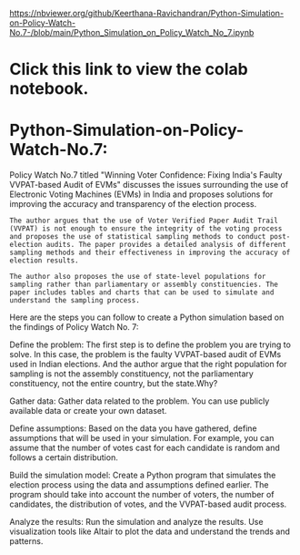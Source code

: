 https://nbviewer.org/github/Keerthana-Ravichandran/Python-Simulation-on-Policy-Watch-No.7-/blob/main/Python_Simulation_on_Policy_Watch_No_7.ipynb
# Click this link to view the colab notebook.
# Python-Simulation-on-Policy-Watch-No.7:

Policy Watch No.7 titled "Winning Voter Confidence: Fixing India's Faulty VVPAT-based Audit of EVMs" discusses the issues surrounding the use of Electronic Voting Machines (EVMs) in India and proposes solutions for improving the accuracy and transparency of the election process.

    The author argues that the use of Voter Verified Paper Audit Trail (VVPAT) is not enough to ensure the integrity of the voting process and proposes the use of statistical sampling methods to conduct post-election audits. The paper provides a detailed analysis of different sampling methods and their effectiveness in improving the accuracy of election results. 

    The author also proposes the use of state-level populations for sampling rather than parliamentary or assembly constituencies. The paper includes tables and charts that can be used to simulate and understand the sampling process. 

Here are the steps you can follow to create a Python simulation based on the findings of Policy Watch No. 7:

Define the problem: 
      The first step is to define the problem you are trying to solve. In this case, the problem is the faulty VVPAT-based audit of EVMs used in Indian elections.
And the author argue that the right population for sampling is not the assembly constituency, not the parliamentary constituency, not the entire country, but the state.Why? 

Gather data:
      Gather data related to the problem. You can use publicly available data or create your own dataset.

Define assumptions: 
       Based on the data you have gathered, define assumptions that will be used in your simulation. 
For example, you can assume that the number of votes cast for each candidate is random and follows a certain distribution.

Build the simulation model:
      Create a Python program that simulates the election process using the data and assumptions defined earlier. 
The program should take into account the number of voters, the number of candidates, the distribution of votes, and the VVPAT-based audit process.

Analyze the results:
      Run the simulation and analyze the results. Use visualization tools like Altair to plot the data and understand the trends and patterns.
